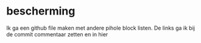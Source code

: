 # bescherming

Ik ga een github file maken met andere pihole block listen. 
De links ga ik bij de commit commentaar zetten en in hier
